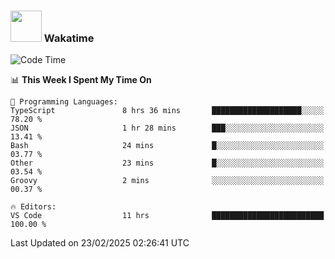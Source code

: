 ### <img src="https://media.giphy.com/media/VgCDAzcKvsR6OM0uWg/giphy.gif" width="50"> Wakatime

  <!--START_SECTION:waka-->
![Code Time](http://img.shields.io/badge/Code%20Time-1%2C503%20hrs%203%20mins-blue)

📊 **This Week I Spent My Time On** 

```text
💬 Programming Languages: 
TypeScript               8 hrs 36 mins       ████████████████████░░░░░   78.20 % 
JSON                     1 hr 28 mins        ███░░░░░░░░░░░░░░░░░░░░░░   13.41 % 
Bash                     24 mins             █░░░░░░░░░░░░░░░░░░░░░░░░   03.77 % 
Other                    23 mins             █░░░░░░░░░░░░░░░░░░░░░░░░   03.54 % 
Groovy                   2 mins              ░░░░░░░░░░░░░░░░░░░░░░░░░   00.37 % 

🔥 Editors: 
VS Code                  11 hrs              █████████████████████████   100.00 % 
```


 Last Updated on 23/02/2025 02:26:41 UTC
<!--END_SECTION:waka-->

